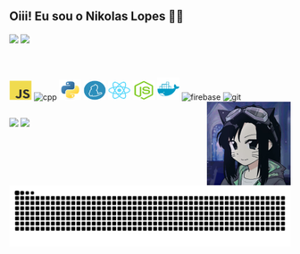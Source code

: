 <h2>Oiii! Eu sou o Nikolas Lopes 🧙‍♂️</h2>

<div>
  <a href="https://github.com/nikolaslopes" />
  
  <a>
  <img height=170rem align="center" src="https://github-readme-stats.vercel.app/api?username=nikolaslopes&count_private=true&show_icons=true&theme=algolia" />
  </a>
  
  <a>
  <img height=170rem align="center" src="https://github-readme-stats.vercel.app/api/top-langs/?username=nikolaslopes&layout=compact&theme=algolia" />
  </a>
  
  <br><br>
  
<div>
  <img src="https://raw.githubusercontent.com/devicons/devicon/master/icons/javascript/javascript-original.svg" alt="javascript" width="40" height="35"/>
  <img src="https://raw.githubusercontent.com/jmnote/z-icons/master/svg/cpp.svg" alt="cpp" width="40" height="37"/>
  <img src="https://raw.githubusercontent.com/devicons/devicon/master/icons/python/python-original.svg" alt="python" width="40" height="37"/>
  <img src="https://github.com/devicons/devicon/blob/master/icons/yarn/yarn-original.svg" alt="yarn" width="40" height="35"/>
  <img src="https://raw.githubusercontent.com/devicons/devicon/master/icons/react/react-original.svg" alt="react" width="40" height="35"/>
  <img src="https://github.com/devicons/devicon/blob/master/icons/nodejs/nodejs-plain.svg" alt="nodejs" width="40" height="35"/>
  <img src="https://github.com/devicons/devicon/blob/master/icons/docker/docker-plain.svg" alt="docker" width="40" height="40"/>
  <img src="https://www.vectorlogo.zone/logos/firebase/firebase-icon.svg" alt="firebase" width="40" height="35"/>
  <img src="https://www.vectorlogo.zone/logos/git-scm/git-scm-icon.svg" alt="git" width="40" height="35"/>
  <img align="right" src="https://github.com/nikolaslopes/nikolaslopes/blob/main/avatar_nix.jpg?raw=true" alt="react" width="150" height="150"/>

</div>
  <h2></h2>
<div>
    <a href="mailto: nikolaslopes.dev@gmail.com" target="_blank"><img src="https://img.shields.io/badge/-Gmail-%23333?style=for-the-badge&logo=gmail&logoColor=white"></a>
    <a href="https://www.linkedin.com/in/nikolas-lopes-b06524209/" target="_blank" rel="noopener"><img src="https://img.shields.io/badge/-LinkedIn-%230077B5?style=for-the-badge&logo=linkedin&logoColor=white"></a>
</div>
  
  ![Snake animation](https://github.com/nikolaslopes/nikolaslopes/blob/output/github-contribution-grid-snake.svg)
  
</div>
 
